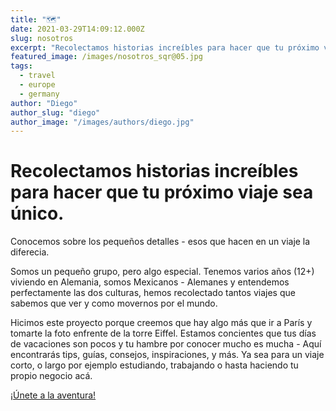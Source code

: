 ```yaml
---
title: "🗺"
date: 2021-03-29T14:09:12.000Z
slug: nosotros
excerpt: "Recolectamos historias increíbles para hacer que tu próximo viaje sea único. Conocemos sobre los pequeños detalles - esos que hacen en un viaje la diferecia...."
featured_image: /images/nosotros_sqr@05.jpg
tags:
  - travel
  - europe
  - germany
author: "Diego"
author_slug: "diego"
author_image: "/images/authors/diego.jpg"
---
```


# Recolectamos historias increíbles para hacer que tu próximo viaje sea único.

Conocemos sobre los pequeños detalles - esos que hacen en un viaje la diferecia.

Somos un pequeño grupo, pero algo especial. Tenemos varios años (12+) viviendo en Alemania, somos Mexicanos - Alemanes y entendemos perfectamente las dos culturas, hemos recolectado tantos viajes que sabemos que ver y como movernos por el mundo.

Hicimos este proyecto porque creemos que hay algo más que ir a París y tomarte la foto enfrente de la torre Eiffel. Estamos concientes que tus días de vacaciones son pocos y tu hambre por conocer mucho es mucha - Aquí encontrarás tips, guías, consejos, inspiraciones, y más. Ya sea para un viaje corto, o largo por ejemplo estudiando, trabajando o hasta haciendo tu propio negocio acá.

[¡Únete a la aventura!](/#/portal/signup)